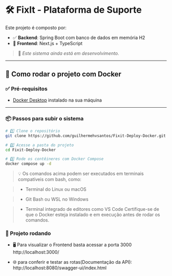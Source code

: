 # 🛠️ FixIt - Plataforma de Suporte

Este projeto é composto por:

- ✅ **Backend**: Spring Boot com banco de dados em memória H2  
- 🎨 **Frontend**: Next.js + TypeScript

> 🚧 *Este sistema ainda está em desenvolvimento.*

---

## 🐋 Como rodar o projeto com Docker

### ✅ Pré-requisitos

- [Docker Desktop](https://www.docker.com/products/docker-desktop) instalado na sua máquina 

---

### 📦 Passos para subir o sistema

```bash
# 1️⃣ Clone o repositório
git clone https://github.com/guilhermehvsantos/Fixit-Deploy-Docker.git

# 2️⃣ Acesse a pasta do projeto
cd Fixit-Deploy-Docker

# 3️⃣ Rode os contêineres com Docker Compose
docker compose up -d
````
> 💡 Os comandos acima podem ser executados em terminais compatíveis com bash, como:

>- Terminal do Linux ou macOS

>- Git Bash ou WSL no Windows

>- Terminal integrado de editores como VS Code
>  Certifique-se de que o Docker esteja instalado e em execução antes de rodar os comandos.

### 🚀 Projeto rodando

- 🖥️ Para visualizar o Frontend basta acessar a porta 3000 http://localhost:3000/

- 🌐 para conferir e testar as rotas(Documentação da API): http://localhost:8080/swagger-ui/index.html

